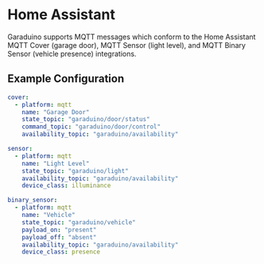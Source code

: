 # Home Assistant

Garaduino supports MQTT messages which conform to the Home Assistant
MQTT Cover (garage door), MQTT Sensor (light level), and MQTT Binary
Sensor (vehicle presence) integrations.

## Example Configuration

```yaml
cover:
  - platform: mqtt
    name: "Garage Door"
    state_topic: "garaduino/door/status"
    command_topic: "garaduino/door/control"
    availability_topic: "garaduino/availability"

sensor:
  - platform: mqtt
    name: "Light Level"
    state_topic: "garaduino/light"
    availability_topic: "garaduino/availability"
    device_class: illuminance

binary_sensor:
  - platform: mqtt
    name: "Vehicle"
    state_topic: "garaduino/vehicle"
    payload_on: "present"
    payload_off: "absent"
    availability_topic: "garaduino/availability"
    device_class: presence
```
